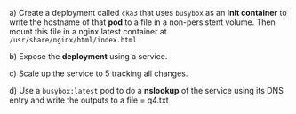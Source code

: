a) Create a deployment called `cka3` that uses `busybox` as an **init container** to write the hostname of that **pod** to a file in a non-persistent volume. Then mount this file in a nginx:latest container at `/usr/share/nginx/html/index.html`

b) Expose the **deployment** using a service.

c) Scale up the service to 5 tracking all changes.

d) Use a `busybox:latest` pod to do a **nslookup** of the service using its DNS entry and write the outputs to a file = q4.txt
